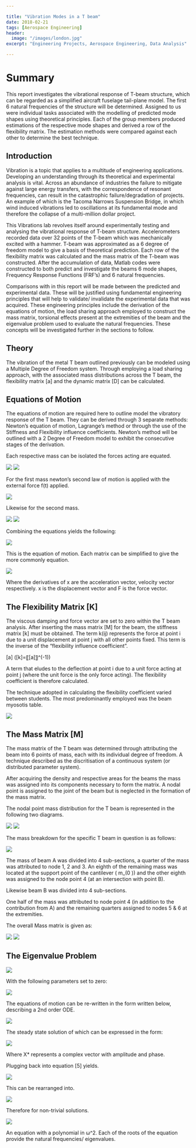```yaml
---

title: "Vibration Modes in a T beam"
date: 2018-02-21
tags: [Aerospace Engineering]
header:
  image: "/images/london.jpg"
excerpt: "Engineering Projects, Aerospace Engineering, Data Analysis"

---
```


# Summary

This report investigates the vibrational response of T-beam structure, which can be regarded as a simplified aircraft fuselage tail-plane model. The first 6 natural frequencies of the structure will be determined. Assigned to us were individual tasks associated with the modelling of predicted mode shapes using theoretical principles. Each of the group members produced estimations of the respective mode shapes and derived a row of the flexibility matrix. The estimation methods were compared against each other to determine the best technique.

## Introduction

Vibration is a topic that applies to a multitude of engineering applications. Developing an understanding through its theoretical and experimental analysis is vital. Across an abundance of industries the failure to mitigate against large energy transfers, with the correspondence of resonant frequencies, can result in the catastrophic failure/degradation of projects. An example of which is the Tacoma Narrows Suspension Bridge, in which wind induced vibrations led to oscillations at its fundamental mode and therefore the collapse of a multi-million dollar project.

This Vibrations lab revolves itself around experimentally testing and analysing the vibrational response of T-beam structure. Accelerometers recorded data over 32 points of the T-beam which was mechanically excited with a hammer. T-beam was approximated as a 6 degree of freedom model to give a basis of theoretical prediction. Each row of the flexibility matrix was calculated and the mass matrix of the T-beam was constructed.  After the accumulation of data, Matlab codes were constructed to both predict and investigate the beams 6 mode shapes, Frequency Response Functions (FRF’s) and 6 natural frequencies.

Comparisons with in this report will be made between the predicted and experimental data. These will be justified using fundamental engineering principles that will help to validate/ invalidate the experimental data that was acquired. These engineering principles include the derivation of the equations of motion, the load sharing approach employed to construct the mass matrix, torsional effects present at the extremities of the beam and the eigenvalue problem used to evaluate the natural frequencies. These concepts will be investigated further in the sections to follow.

## Theory

The vibration of the metal T beam outlined previously can be modeled using a Multiple Degree of Freedom system. Through employing a load sharing approach, with the associated mass distributions across the T beam, the flexibility matrix [a] and the dynamic matrix [D] can be calculated.

## Equations of Motion

The equations of motion are required here to outline model the vibratory response of the T beam. They can be derived through 3 separate methods: Newton’s equation of motion, Lagrange’s method or through the use of the Stiffness and Flexibility influence coefficients. Newton’s method will be outlined with a 2 Degree of Freedom model to exhibit the consecutive stages of the derivation.

Each respective mass can be isolated the forces acting are equated.

<img src="/images/massspringsystem.jpg">  <img src="/images/massspringsystem2.png">

For the first mass newton’s second law of motion is applied with the external force f(t) applied.

<img src="/images/equation1.JPG">

Likewise for the second mass.

<img src="/images/massspringsystem3.png">

<img src="/images/equation2.JPG">

Combining the equations yields the following:

<img src="/images/equation3.JPG">

This is the equation of motion. Each matrix can be simplified to give the more commonly  equation.

<img src="/images/equationofmotion.JPG">

Where the derivatives of x are the acceleration vector, velocity vector respectively. x is the displacement vector and F is the force vector.

## The Flexibility Matrix [K]

The viscous damping and force vector are set to zero within the T beam analysis. After inserting the mass matrix [M] for the beam, the stiffness matrix [k] must be obtained. The term k(ij) represents the force at point i due to a unit displacement at point j with all other points fixed.  This term is the inverse of the “flexibility influence coefficient”.

[a] ([k]=〖[a]〗^(-1))

A term that eludes to the deflection at point i due to a unit force acting at point j (where the unit force is the only force acting). The flexibility coefficient is therefore calculated.

The technique adopted in calculating the flexibility coefficient varied between students. The most predominantly employed was the beam myosotis table.

<img src="/images/flex.png">

## The Mass Matrix [M]

The mass matrix of the T beam was determined through attributing the beam into 6 points of mass, each with its individual degree of freedom. A technique described as the discritisation of a continuous system (or distributed parameter system).

After acquiring the density and respective areas for the beams the mass was assigned into its components necessary to form the matrix. A nodal point is assigned to the joint of the beam but is neglected in the formation of the mass matrix.

The nodal point mass distribution for the T beam is represented in the following two diagrams.

<img src="/images/massmatrix.JPG"> <img src="/images/schematic.png">

The mass breakdown for the specific T beam in question is as follows:

<img src="/images/datamassbreakdown.JPG">

The mass of beam A was divided into 4 sub-sections, a quarter of the mass was attributed to node 1, 2 and 3.  An eighth of the remaining mass was located at the support point of the cantilever ( m_(0 )) and the other eighth was assigned to the node point 4 (at an intersection with point B).

Likewise beam B was divided into 4 sub-sections.

One half of the mass was attributed to node point 4 (in addition to the contribution from A) and the remaining quarters assigned to nodes 5 & 6 at the extremities.

The overall Mass matrix is given as:

<img src="/images/massmatrix.png">   <img src="/images/massmatrix2.JPG">

## The Eigenvalue Problem

<img src="/images/equationofmotion.JPG">

With the following parameters set to zero:

<img src="images\eq1.JPG">


The equations of motion can be re-written in the form written below, describing a 2nd order ODE.

<img src="images\eq2.JPG">


The steady state solution of which can be expressed in the form:


<img src="images\eq3.JPG">


Where X* represents a complex vector with amplitude and phase.  


Plugging back into equation [5] yields.

<img src="images\eq4.JPG">


This can be rearranged into.

<img src="images\eq5.JPG">

Therefore for non-trivial solutions.  

<img src="images\eq6.JPG">

An equation with a polynomial in ω^2. Each of the roots of the equation provide the natural frequencies/ eigenvalues.
